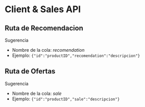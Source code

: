 

# Client & Sales API




## Ruta de Recomendacion

Sugerencia
- Nombre de la cola: *recomendation*
- Ejemplo: `{"id":"productID","recomendation":"descripcion"}`

## Ruta de Ofertas

Sugerencia
- Nombre de la cola: *sale*
- Ejemplo: `{"id":"productID","sale":"descripcion"}`